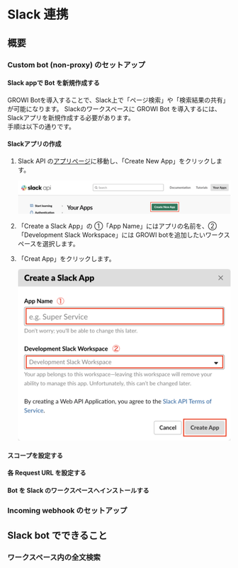 # Slack 連携

## 概要
<!-- TODO: GW-5376 作成した図を用いて、botの概要を記述する -->

### Custom bot (non-proxy) のセットアップ

#### Slack appで Bot を新規作成する

GROWI Botを導入することで、Slack上で「ページ検索」や「検索結果の共有」が可能になります。
Slackのワークスペースに GROWI Bot を導入するには、Slackアプリを新規作成する必要があります。  
手順は以下の通りです。

#### Slackアプリの作成

1. Slack API の[アプリページ](https://api.slack.com/apps)に移動し、「Create New App」をクリックします。

    ![slack-custom-bot1](./images/slack-custom-bot1.png)

2. 「Create a Slack App」の ①「App Name」にはアプリの名前を、②「Development Slack Workspace」には
GROWI botを追加したいワークスペースを選択します。

3. 「Creat App」をクリックします。

    ![slack-custom-bot2](./images/slack-custom-bot2.png)


#### スコープを設定する
<!-- TODO: GW-5332 スコープの設定方法を記述する(日本語) -->

#### 各 Request URL を設定する
<!-- TODO: GW-5336 スラッシュコマンドなど各RequestURLのセット方法を記述(日本語) -->

#### Bot を Slack のワークスペースへインストールする
<!-- TODO: GW-5337 botをslackにインストールできるところまで記述(日本語) -->


<!-- ### Official bot のセットアップ -->


<!-- ### Custom bot (with-proxy) のセットアップ -->


### Incoming webhook のセットアップ
<!-- TODO: GW-5372 「Slack/Mattermost への通知」の内容を適切なタイトルの下に移動させる -->

## Slack bot でできること

### ワークスペース内の全文検索
<!-- TODO: GW-5375 全文検索の方法を記述(日本語) -->

<!-- ### 複数ワークスペースの横断検索 (TBD) -->


<!-- ### Slack ログの記録 (TBD) -->